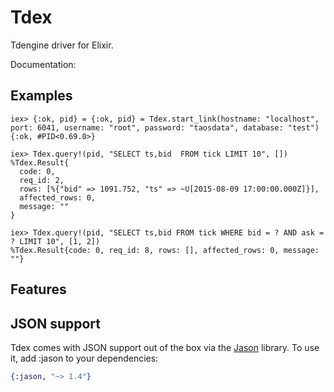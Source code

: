 # Tdex


Tdengine driver for Elixir.

Documentation: 

## Examples

```iex
iex> {:ok, pid} = {:ok, pid} = Tdex.start_link(hostname: "localhost", port: 6041, username: "root", password: "taosdata", database: "test")
{:ok, #PID<0.69.0>}

iex> Tdex.query!(pid, "SELECT ts,bid  FROM tick LIMIT 10", [])
%Tdex.Result{
  code: 0,
  req_id: 2,
  rows: [%{"bid" => 1091.752, "ts" => ~U[2015-08-09 17:00:00.000Z]}],
  affected_rows: 0,
  message: ""
}

iex> Tdex.query!(pid, "SELECT ts,bid FROM tick WHERE bid = ? AND ask = ? LIMIT 10", [1, 2])
%Tdex.Result{code: 0, req_id: 8, rows: [], affected_rows: 0, message: ""}
```

## Features

## JSON support

Tdex comes with JSON support out of the box via the [Jason](https://github.com/michalmuskala/jason) library. To use it, add :jason to your dependencies:

```elixir
{:jason, "~> 1.4"}
```
